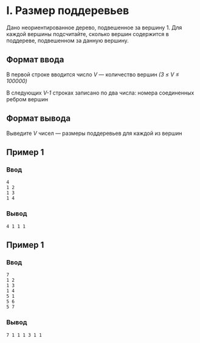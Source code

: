 # I. Размер поддеревьев

Дано неориентированное дерево, подвешенное за вершину 1. Для каждой вершины подсчитайте, сколько вершин содержится в
поддереве, подвешенном за данную вершину.

## Формат ввода

В первой строке вводится число _V_ — количество вершин _(3 ≤ V ≤ 100000)_

В следующих _V-1_ строках записано по два числа: номера соединенных ребром вершин

## Формат вывода

Выведите _V_ чисел — размеры поддеревьев для каждой из вершин

## Пример 1

### Ввод

    4
    1 2
    1 3
    1 4

### Вывод

    4 1 1 1 

## Пример 1

### Ввод

    7
    1 2
    1 3
    1 4
    5 1
    5 6
    5 7

### Вывод

    7 1 1 1 3 1 1 

